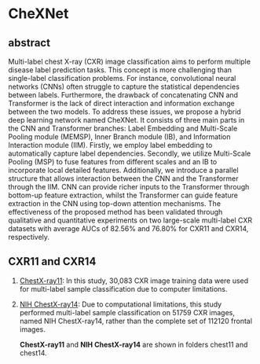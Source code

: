 # CheXNet

## abstract

Multi-label chest X-ray (CXR) image classification aims to perform multiple disease label prediction tasks. This concept is more challenging than single-label classification problems. For instance, convolutional neural networks (CNNs) often struggle to capture the statistical dependencies between labels. Furthermore, the drawback of concatenating CNN and Transformer is the lack of direct interaction and information exchange between the two models. To address these issues, we propose a hybrid deep learning network named CheXNet. It consists of three main parts in the CNN and Transformer branches: Label Embedding and Multi-Scale Pooling module (MEMSP), Inner Branch module (IB), and Information Interaction module (IIM). Firstly, we employ label embedding to automatically capture label dependencies. Secondly, we utilize Multi-Scale Pooling (MSP) to fuse features from different scales and an IB to incorporate local detailed features. Additionally, we introduce a parallel structure that allows interaction between the CNN and the Transformer through the IIM. CNN can provide richer inputs to the Transformer through bottom-up feature extraction, whilst the Transformer can guide feature extraction in the CNN using top-down attention mechanisms. The effectiveness of the proposed method has been validated through qualitative and quantitative experiments on two large-scale multi-label CXR datasets with average AUCs of 82.56\% and 76.80\% for CXR11 and CXR14, respectively.

## CXR11 and CXR14

1. [ChestX-ray11](https://github.com/wuliwuxin/CTransCNN/blob/main/kaggle.com/competitions/ranzcr-clip-catheter-line-classification/data): In this study, 30,083 CXR image training data were used for multi-label sample classification due to computer limitations.

2. [NIH ChestX-ray14](https://github.com/wuliwuxin/CTransCNN/blob/main/nihcc.app.box.com/v/ChestXray-NIHCC): Due to computational limitations, this study performed multi-label sample classification on 51759 CXR images, named NIH ChestX-ray14, rather than the complete set of 112120 frontal images.

   **ChestX-ray11** and **NIH ChestX-ray14** are shown in folders chest11 and chest14.
